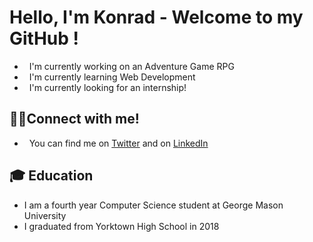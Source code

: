 # Hello, I'm **Konrad** - Welcome to my GitHub !

- &nbsp; I'm currently working on an Adventure Game RPG
- &nbsp; I'm currently learning Web Development
- &nbsp; I'm currently looking for an internship!  

## 🧑‍💻Connect with me!
- &nbsp; You can find me on [Twitter](https://twitter.com/kbledows) and on [LinkedIn](https://www.linkedin.com/in/konrad-bledowski-59482a1a1/)

## 🎓 Education
- I am a fourth year Computer Science student at George Mason University
- I graduated from Yorktown High School in 2018
